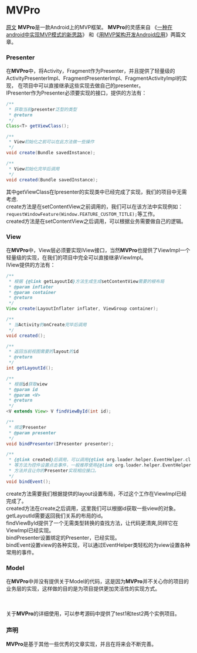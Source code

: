 ﻿# MVPro
[原文](https://github.com/qibin0506/MVPro)
**MVPro**是一款Android上的MVP框架。
**MVPro**的灵感来自
《[一种在android中实现MVP模式的新思路](https://github.com/bboyfeiyu/android-tech-frontier/tree/master/androidweekly/%E4%B8%80%E7%A7%8D%E5%9C%A8android%E4%B8%AD%E5%AE%9E%E7%8E%B0MVP%E6%A8%A1%E5%BC%8F%E7%9A%84%E6%96%B0%E6%80%9D%E8%B7%AF)》
和《[用MVP架构开发Android应用](http://kymjs.com/code/2015/11/09/01/)》两篇文章。

### Presenter <br />
在**MVPro**中，将Activity，Fragment作为Presenter，并且提供了轻量级的ActivityPresenterImpl、FragmentPresenterImpl、FragmentActivityImpl的实现，
在项目中可以直接继承这些实现去做自己的presenter。<br />
IPresenter作为Presenter必须要实现的接口，提供的方法有：
``` java
/**
 * 获取当前presenter泛型的类型
 * @return
 */
Class<T> getViewClass();

/**
 * View初始化之前可以在此方法做一些操作
 */
void create(Bundle savedInstance);

/**
 * View初始化完毕后调用
 */
void created(Bundle savedInstance);
```
其中getViewClass在Ipresenter的实现类中已经完成了实现，我们的项目中无需考虑.<br />
create方法是在setContentView之前调用的，我们可以在该方法中实现例如：`requestWindowFeature(Window.FEATURE_CUSTOM_TITLE);`等工作。<br />
created方法是在setContentView之后调用，可以根据业务需要做自己的逻辑。

### View<br />
在**MVPro**中，View层必须要实现IView接口，当然**MVPro**也提供了ViewImpl一个轻量级的实现，在我们的项目中完全可以直接继承ViewImpl。
<br />IView提供的方法有：
``` java
/**
 * 根据 {@link getLayoutId}方法生成生成setContentView需要的根布局
 * @param inflater
 * @param container
 * @return
 */
View create(LayoutInflater inflater, ViewGroup container);

/**
 * 当Activity的onCreate完毕后调用
 */
void created();

/**
 * 返回当前视图需要的layout的id
 * @return
 */
int getLayoutId();

/**
 * 根据id获取view
 * @param id
 * @param <V>
 * @return
 */
<V extends View> V findViewById(int id);

/**
 * 绑定Presenter
 * @param presenter
 */
void bindPresenter(IPresenter presenter);

/**
 * {@link created}后调用，可以调用{@link org.loader.helper.EventHelper.click}
 * 等方法为控件设置点击事件，一般推荐使用{@link org.loader.helper.EventHelper.click(IPresenter presenter, View ...views)}
 * 方法并且让你的Presenter实现相应接口。
 */
void bindEvent();
```
create方法需要我们根据提供的layout设置布局，不过这个工作在ViewImpl已经完成了。<br />
created方法在create之后调用，这里我们可以根据id获取一些view的对象。<br />
getLayoutId需要返回我们关系的布局的id。<br />
findViewById提供了一个无需类型转换的查找方法，让代码更清爽,同样它在ViewImpl已经实现。<br />
bindPresenter设置绑定的Presenter，已经实现。<br />
bindEvent设置view的各种实现，可以通过EventHelper类轻松的为view设置各种常用的事件。<br />

### Model<br />
在**MVPro**中并没有提供关于Model的代码，这是因为**MVPro**并不关心你的项目的业务层的实现，这样做的目的是为项目提供更加灵活性的实现方式。


<br /><br />关于**MVPro**的详细使用，可以参考源码中提供了test1和test2两个实例项目。

### 声明
**MVPro**是基于其他一些优秀的文章实现，并且在将来会不断完善。
